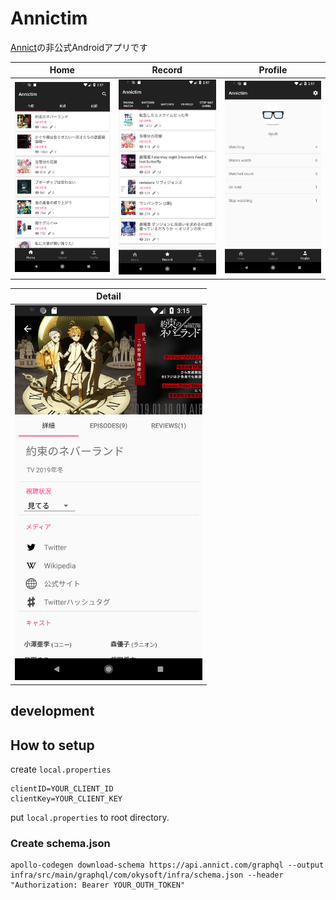 # Annictim

[Annict](https://annict.jp/)の非公式Androidアプリです

Home | Record | Profile
---- | ---- | ----
<img src="/images/home.png" width="300"> | <img src="/images/record.png" width="300"> | <img src="/images/profile.png" width="300">

Detail |
---- |
<img src="/images/detail.png" width="300"> | 


## development
## How to setup
create `local.properties`

```
clientID=YOUR_CLIENT_ID
clientKey=YOUR_CLIENT_KEY
```

put `local.properties` to root directory.

### Create schema.json
```
apollo-codegen download-schema https://api.annict.com/graphql --output infra/src/main/graphql/com/okysoft/infra/schema.json --header "Authorization: Bearer YOUR_OUTH_TOKEN"
```

